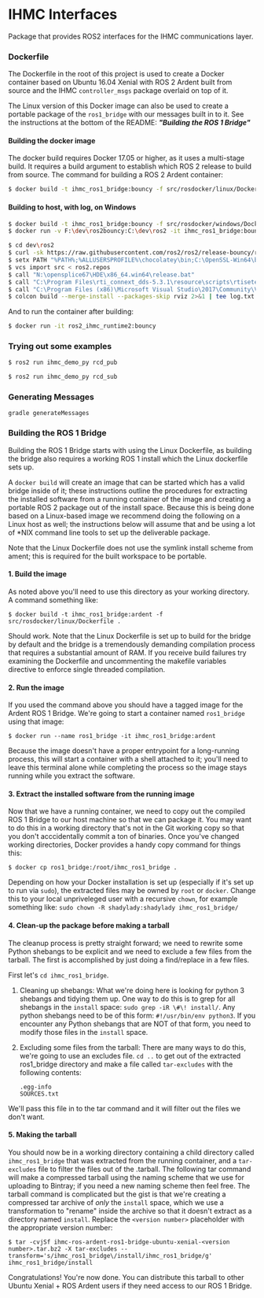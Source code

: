 # IHMC Interfaces

Package that provides ROS2 interfaces for the IHMC communications layer.

### Dockerfile

The Dockerfile in the root of this project is used to create a Docker container based on Ubuntu 16.04 Xenial with ROS 2 Ardent
built from source and the IHMC `controller_msgs` package overlaid on top of it.

The Linux version of this Docker image can also be used to create a portable package of the `ros1_bridge` with our messages built in to it. See the instructions
at the bottom of the README: ***"Building the ROS 1 Bridge"***

#### Building the docker image

The docker build requires Docker 17.05 or higher, as it uses a multi-stage build. It requires a build argument to establish which
ROS 2 release to build from source. The command for building a ROS 2 Ardent container:

```bash
$ docker build -t ihmc_ros1_bridge:bouncy -f src/rosdocker/linux/Dockerfile .
```

#### Building to host, with log, on Windows

```bash
$ docker build -t ihmc_ros1_bridge:bouncy -f src/rosdocker/windows/Dockerfile .
$ docker run -v F:\dev\ros2bouncy:C:\dev\ros2 -it ihmc_ros1_bridge:bouncy

$ cd dev\ros2
$ curl -sk https://raw.githubusercontent.com/ros2/ros2/release-bouncy/ros2.repos -o ros2.repos
$ setx PATH "%PATH%;%ALLUSERSPROFILE%\chocolatey\bin;C:\OpenSSL-Win64\bin;C:\opencv\x64\vc15\bin;C:\Program Files\Git\cmd;C:\Program Files\CMake\bin;C:\Program Files\Cppcheck"
$ vcs import src < ros2.repos
$ call "N:\opensplice67\HDE\x86_64.win64\release.bat"
$ call "C:\Program Files\rti_connext_dds-5.3.1\resource\scripts\rtisetenv_x64Win64VS2017.bat"
$ call "C:\Program Files (x86)\Microsoft Visual Studio\2017\Community\VC\Auxiliary\Build\vcvars64.bat"
$ colcon build --merge-install --packages-skip rviz 2>&1 | tee log.txt
```

And to run the container after building:

```bash
$ docker run -it ros2_ihmc_runtime2:bouncy
```

### Trying out some examples

```bash
$ ros2 run ihmc_demo_py rcd_pub
```

```bash
$ ros2 run ihmc_demo_py rcd_sub
```

### Generating Messages
`gradle generateMessages`

### Building the ROS 1 Bridge

Building the ROS 1 Bridge starts with using the Linux Dockerfile, as building the bridge also requires a working ROS 1 install which the Linux dockerfile sets up.

A `docker build` will create an image that can be started which has a valid bridge inside of it; these instructions outline the procedures for extracting the installed software from a running container of the image and creating a portable ROS 2 package out of the install space.
Because this is being done based on a Linux-based image we recommend doing the following on a Linux host as well; the instructions below will assume that and be using a lot of \*NIX command line tools to set up the deliverable package.

Note that the Linux Dockerfile does not use the symlink install scheme from ament; this is required for the built workspace to be portable.

#### 1. Build the image

As noted above you'll need to use this directory as your working directory. A command something like:

    $ docker build -t ihmc_ros1_bridge:ardent -f src/rosdocker/linux/Dockerfile .
    
Should work. Note that the Linux Dockerfile is set up to build for the bridge by default and the bridge is a tremendously demanding compilation process that requires a substantial amount of RAM. If you receive build failures try
examining the Dockerfile and uncommenting the makefile variables directive to enforce single threaded compilation.

#### 2. Run the image

If you used the command above you should have a tagged image for the Ardent ROS 1 Bridge. We're going to start a container named `ros1_bridge` using that image:

    $ docker run --name ros1_bridge -it ihmc_ros1_bridge:ardent
    
Because the image doesn't have a proper entrypoint for a long-running process, this will start a container with a shell attached to it; you'll need to leave this terminal alone while completing the process so the image stays running while you extract the software.

#### 3. Extract the installed software from the running image

Now that we have a running container, we need to copy out the compiled ROS 1 Bridge to our host machine so that we can package it. You may want to do this in a working directory that's not in the Git working copy so that you don't acccidentally commit a ton of binaries.
Once you've changed working directories, Docker provides a handy copy command for things this:

    $ docker cp ros1_bridge:/root/ihmc_ros1_bridge .
    
Depending on how your Docker installation is set up (especially if it's set up to run via `sudo`), the extracted files may be owned by `root` or `docker`.
Change this to your local unpriveleged user with a recursive `chown`, for example something like: `sudo chown -R shadylady:shadylady ihmc_ros1_bridge/`

#### 4. Clean-up the package before making a tarball

The cleanup process is pretty straight forward; we need to rewrite some Python shebangs to be explicit and we need to exclude a few files from the tarball. The first is accomplished by just doing a find/replace in a few files.

First let's `cd ihmc_ros1_bridge`.

1. Cleaning up shebangs: What we're doing here is looking for python 3 shebangs and tidying them up. One way to do this is to grep for all shebangs in the `install` space: `sudo grep -iR \#\! install/`.
Any python shebangs need to be of this form: `#!/usr/bin/env python3`. If you encounter any Python shebangs that are NOT of that form, you need to modify those files in the `install` space.

2. Excluding some files from the tarball: There are many ways to do this, we're going to use an excludes file. `cd ..` to get out of the extracted ros1_bridge directory and make a file called `tar-excludes` with the following contents:
    
    ```
    .egg-info
    SOURCES.txt
    ```
    
We'll pass this file in to the tar command and it will filter out the files we don't want.

#### 5. Making the tarball

You should now be in a working directory containing a child directory called `ihmc_ros1_bridge` that was extracted from the running container, and a `tar-excludes` file to filter the files out of the .tarball. The following tar command will make a compressed
tarball using the naming scheme that we use for uploading to Bintray; if you need a new naming scheme then feel free. The tarball command is complicated but the gist is that we're creating a compressed tar archive of *only* the `install` space, which we use
a transformation to "rename" inside the archive so that it doesn't extract as a directory named `install`. Replace the `<version number>` placeholder with the appropriate version number:

    $ tar -cvjSf ihmc-ros-ardent-ros1-bridge-ubuntu-xenial-<version number>.tar.bz2 -X tar-excludes --transform='s/ihmc_ros1_bridge\/install/ihmc_ros1_bridge/g' ihmc_ros1_bridge/install
    
Congratulations! You're now done. You can distribute this tarball to other Ubuntu Xenial + ROS Ardent users if they need access to our ROS 1 Bridge.



